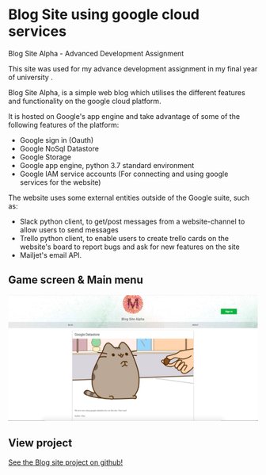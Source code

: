 # Blog Site using google cloud services
Blog Site Alpha - Advanced Development Assignment 

This site was used for my advance development assignment in my final year of university .

Blog Site Alpha, is a simple web blog which utilises the different features and functionality on the google cloud platform. 

It is hosted on Google's app engine and take advantage of some of the following features of the platform:

* Google sign in (Oauth)
* Google NoSql Datastore
* Google Storage
* Google app engine, python 3.7 standard environment
* Google IAM service accounts (For connecting and using google services for the website)

The website uses some external entities outside of the Google suite, such as:
* Slack python client, to get/post messages from a website-channel to allow users to send messages
* Trello python client, to enable users to create trello cards on the website's board to report bugs and ask for new features on the site
* Mailjet's email API.

## Game screen & Main menu
 ![game screen](images/webpage.png)



## View project
[See the Blog site project on github!](https://github.com/AlexMarriott/blog-site-alpha)
